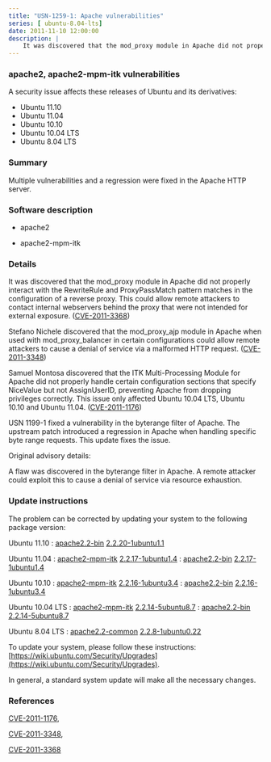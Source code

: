 ```yaml
---
title: "USN-1259-1: Apache vulnerabilities"
series: [ ubuntu-8.04-lts]
date: 2011-11-10 12:00:00
description: |
    It was discovered that the mod_proxy module in Apache did not properly interact with the RewriteRule and ProxyPassMatch pattern matches in the configuration of a reverse proxy. This could allow remote attackers to contact internal webservers behind the proxy that were not intended for external exposure. ([CVE-2011-3368](http://people.ubuntu.com/~ubuntu-security/cve/CVE-2011-3368))
--- 
```

 
### apache2, apache2-mpm-itk vulnerabilities

A security issue affects these releases of Ubuntu and its derivatives:

* Ubuntu 11.10
* Ubuntu 11.04
* Ubuntu 10.10
* Ubuntu 10.04 LTS
* Ubuntu 8.04 LTS

### Summary

Multiple vulnerabilities and a regression were fixed in the Apache HTTP server.

### Software description

* apache2 

* apache2-mpm-itk 

### Details

It was discovered that the mod_proxy module in Apache did not properly interact with the RewriteRule and ProxyPassMatch pattern matches in the configuration of a reverse proxy. This could allow remote attackers to contact internal webservers behind the proxy that were not intended for external exposure. ([CVE-2011-3368](http://people.ubuntu.com/~ubuntu-security/cve/CVE-2011-3368))

Stefano Nichele discovered that the mod_proxy_ajp module in Apache when used with mod_proxy_balancer in certain configurations could allow remote attackers to cause a denial of service via a malformed HTTP request. ([CVE-2011-3348](http://people.ubuntu.com/~ubuntu-security/cve/CVE-2011-3348))

Samuel Montosa discovered that the ITK Multi-Processing Module for Apache did not properly handle certain configuration sections that specify NiceValue but not AssignUserID, preventing Apache from dropping privileges correctly. This issue only affected Ubuntu 10.04 LTS, Ubuntu 10.10 and Ubuntu 11.04. ([CVE-2011-1176](http://people.ubuntu.com/~ubuntu-security/cve/CVE-2011-1176))

USN 1199-1 fixed a vulnerability in the byterange filter of Apache. The upstream patch introduced a regression in Apache when handling specific byte range requests. This update fixes the issue.

Original advisory details:

 A flaw was discovered in the byterange filter in Apache. A remote attacker could exploit this to cause a denial of service via resource exhaustion. 

### Update instructions

The problem can be corrected by updating your system to the following package version:

Ubuntu 11.10
 : [apache2.2-bin](https://launchpad.net/ubuntu/+source/apache2) <span> [2.2.20-1ubuntu1.1](https://launchpad.net/ubuntu/+source/apache2/2.2.20-1ubuntu1.1) </span> 

Ubuntu 11.04
 : [apache2-mpm-itk](https://launchpad.net/ubuntu/+source/apache2) <span> [2.2.17-1ubuntu1.4](https://launchpad.net/ubuntu/+source/apache2/2.2.17-1ubuntu1.4) </span> 
 : [apache2.2-bin](https://launchpad.net/ubuntu/+source/apache2) <span> [2.2.17-1ubuntu1.4](https://launchpad.net/ubuntu/+source/apache2/2.2.17-1ubuntu1.4) </span> 

Ubuntu 10.10
 : [apache2-mpm-itk](https://launchpad.net/ubuntu/+source/apache2) <span> [2.2.16-1ubuntu3.4](https://launchpad.net/ubuntu/+source/apache2/2.2.16-1ubuntu3.4) </span> 
 : [apache2.2-bin](https://launchpad.net/ubuntu/+source/apache2) <span> [2.2.16-1ubuntu3.4](https://launchpad.net/ubuntu/+source/apache2/2.2.16-1ubuntu3.4) </span> 

Ubuntu 10.04 LTS
 : [apache2-mpm-itk](https://launchpad.net/ubuntu/+source/apache2) <span> [2.2.14-5ubuntu8.7](https://launchpad.net/ubuntu/+source/apache2/2.2.14-5ubuntu8.7) </span> 
 : [apache2.2-bin](https://launchpad.net/ubuntu/+source/apache2) <span> [2.2.14-5ubuntu8.7](https://launchpad.net/ubuntu/+source/apache2/2.2.14-5ubuntu8.7) </span> 

Ubuntu 8.04 LTS
 : [apache2.2-common](https://launchpad.net/ubuntu/+source/apache2) <span> [2.2.8-1ubuntu0.22](https://launchpad.net/ubuntu/+source/apache2/2.2.8-1ubuntu0.22) </span> 

To update your system, please follow these instructions: [https://wiki.ubuntu.com/Security/Upgrades](https://wiki.ubuntu.com/Security/Upgrades).

In general, a standard system update will make all the necessary changes. 

### References

 [CVE-2011-1176](http://people.ubuntu.com/~ubuntu-security/cve/CVE-2011-1176), 

 [CVE-2011-3348](http://people.ubuntu.com/~ubuntu-security/cve/CVE-2011-3348), 

 [CVE-2011-3368](http://people.ubuntu.com/~ubuntu-security/cve/CVE-2011-3368)
 
